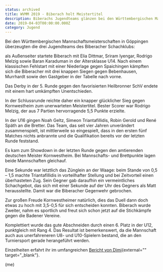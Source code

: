 ```yaml
---
status: archived
title: WVMM 2019 - Biberach holt Meistertitel
description: Biberachs Jugendteams glänzen bei den Württembergischen Mannschaftsmeisterschaften in Göppingen, mit einem spektakulären Meistertitel in der U14 und einem beeindruckenden zweiten Platz in der U16..
date: 2019-04-03T00:00:00.000Z
category: Jugend
---
```


Bei den Württembergischen Mannschaftsmeisterschaften in Göppingen überzeugten die drei Jugendteams des Biberacher Schachklubs:

als Außenseiter startete Biberach mit Elia Dittmar, Sriram Iyengar, Rodrigo Melzig sowie Baran Karaduman in der Altersklasse U14. Nach einem klassischen Fehlstart mit einer Niederlage gegen Spaichingen kämpften sich die Biberacher mit drei knappen Siegen gegen Bebenhausen, Murrhardt sowie den Gastgeber in der Tabelle nach vorne.

Das Derby in der 5. Runde gegen den favorisierten Heilbronner SchV endete mit einem hart umkämpften Unentschieden.

In der Schlussrunde reichte daher ein knapper glücklicher Sieg gegen Kornwestheim zum unerwarteten Meistertitel. Bester Scorer war Rodrigo Melzig, der aus 7 Partien hervorragende 5,5 Punkte erzielte.

In der U16 gingen Noah Geltz, Simeon Triantafillidis, Robin Gerold und René Späth an die Bretter. Das Team, das seit vier Jahren unverändert zusammenspielt, ist mittlerweile so eingespielt, dass in den ersten fünf Matches nichts anbrannte und die Qualifikation bereits vor der letzten Runde feststand.

Es kam zum Showdown in der letzten Runde gegen den amtierenden deutschen Meister Kornwestheim. Bei Mannschafts- und Brettpunkte lagen beide Mannschaften gleichauf.

Eine Sekunde war letztlich das Zünglein an der Waage: beim Stande von 0,5 – 1,5 machte Triantafillidis in vorteilhafter Stellung und bei Zeitvorteil einen überhasteten Zug. Sein Gegner gab daraufhin ein vermeintliches Schachgebot, das sich mit einer Sekunde auf der Uhr des Gegners als Matt herausstellte. Damit war die Biberacher Gegenwehr gebrochen.

Zur großen Freude Kornwestheimer natürlich, dies das Duell dann doch etwas zu hoch mit 3,5-0,5 für sich entscheiden konnten. Biberach wurde Zweiter, nahm es sportlich und freut sich schon jetzt auf die Stichkämpfe gegen die Badener Vereine.

Komplettiert wurde das gute Abschneiden durch einen 6. Platz in der U12, punktgleich mit Rang 4. Das Resultat ist bemerkenswert, da die Mannschaft auch  aus unerfahreneren U8- und U10-Spielern bestand, die an den Turniersport gerade herangeführt werden.

Einzelheiten erfahrt ihr im umfangreichen [Bericht von Dimi](/assets/blog/20190403.biberach-holt-meistertitel/190330-WVMM-in-Goeppingen.pdf){external="" target="_blank"}.

(me)
